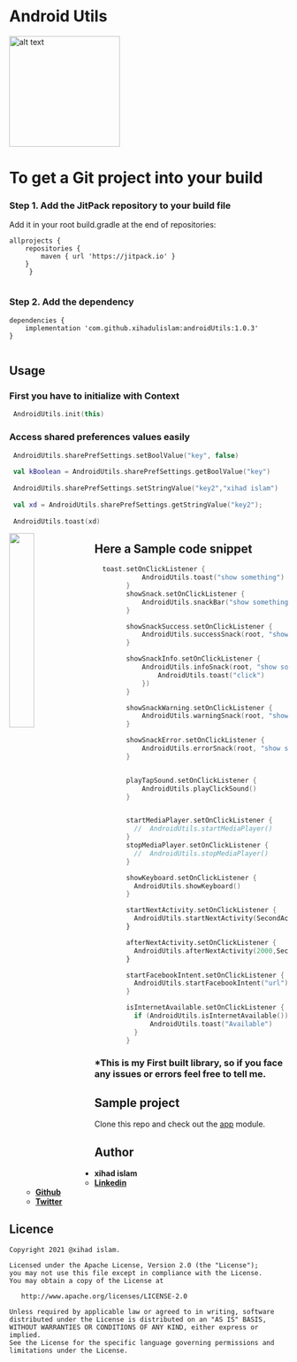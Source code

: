 # Android Utils
<img src="https://github.com/xihadulislam/androidUtils/blob/master/ss/android_utils.png" alt="alt text" style="width:200;height:200">

# To get a Git project into your build

### Step 1. Add the JitPack repository to your build file 

Add it in your root build.gradle at the end of repositories:

``` 
allprojects {
	repositories {
		maven { url 'https://jitpack.io' }
	}
     }
  
```

### Step 2. Add the dependency

``` 
dependencies {
    implementation 'com.github.xihadulislam:androidUtils:1.0.3'
}
  
```


## Usage

### First you have to initialize with Context

```kt
 AndroidUtils.init(this)
```

### Access shared preferences values easily 

```kt
 AndroidUtils.sharePrefSettings.setBoolValue("key", false)
        
 val kBoolean = AndroidUtils.sharePrefSettings.getBoolValue("key")
        
 AndroidUtils.sharePrefSettings.setStringValue("key2","xihad islam")
        
 val xd = AndroidUtils.sharePrefSettings.getStringValue("key2");
        
 AndroidUtils.toast(xd)
```

<img src="https://github.com/xihadulislam/androidUtils/blob/master/ss/wp.jpeg" align="left" width="30%">

## Here a Sample code snippet

```kt
  toast.setOnClickListener {
            AndroidUtils.toast("show something")
        }
        showSnack.setOnClickListener {
            AndroidUtils.snackBar("show something")
        }

        showSnackSuccess.setOnClickListener {
            AndroidUtils.successSnack(root, "show something")
        }

        showSnackInfo.setOnClickListener {
            AndroidUtils.infoSnack(root, "show something", Gravity.BOTTOM, fun() {
                AndroidUtils.toast("click")
            })
        }

        showSnackWarning.setOnClickListener {
            AndroidUtils.warningSnack(root, "show something")
        }

        showSnackError.setOnClickListener {
            AndroidUtils.errorSnack(root, "show something")
        }


        playTapSound.setOnClickListener {
            AndroidUtils.playClickSound()
        }


        startMediaPlayer.setOnClickListener {
          //  AndroidUtils.startMediaPlayer()
        }
        stopMediaPlayer.setOnClickListener {
          //  AndroidUtils.stopMediaPlayer()
        }

        showKeyboard.setOnClickListener {
          AndroidUtils.showKeyboard()
        }

        startNextActivity.setOnClickListener {
          AndroidUtils.startNextActivity(SecondActivity::class.java)
        }

        afterNextActivity.setOnClickListener {
          AndroidUtils.afterNextActivity(2000,SecondActivity::class.java)
        }

        startFacebookIntent.setOnClickListener {
          AndroidUtils.startFacebookIntent("url")
        }

        isInternetAvailable.setOnClickListener {
          if (AndroidUtils.isInternetAvailable()){
              AndroidUtils.toast("Available")
          }
        }

```


### *This is my First built library, so if you face any issues or errors feel free to tell me.


## Sample project
Clone this repo and check out the [app](https://github.com/xihadulislam/androidUtils/blob/master/app) module.

## Author

* **xihad islam**
    * **[Linkedin](https://www.linkedin.com/in/xihad-islam-315417185/)**
    * **[Github](https://github.com/xihadulislam)**
    * **[Twitter](https://twitter.com/islamxihad)**
    

## Licence
```
Copyright 2021 @xihad islam.

Licensed under the Apache License, Version 2.0 (the "License");
you may not use this file except in compliance with the License.
You may obtain a copy of the License at

   http://www.apache.org/licenses/LICENSE-2.0

Unless required by applicable law or agreed to in writing, software
distributed under the License is distributed on an "AS IS" BASIS,
WITHOUT WARRANTIES OR CONDITIONS OF ANY KIND, either express or implied.
See the License for the specific language governing permissions and
limitations under the License.
```


